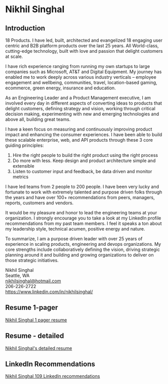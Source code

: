 # Nikhil Singhal 

## Introduction
18 Products. I have led, built, architected and evangelized 18 engaging user centric and B2B platform products over the last 25 years. All World-class, cutting-edge technology, built with love and passion that delight customers at scale. 

I have rich experience ranging from running my own startups to large companies such as Microsoft, AT&T and Digital Equipment. My journey has enabled me to work deeply across various industry verticals – employee engagement and wellbeing, communities, travel, location-based gaming, ecommerce, green energy, insurance and education. 

As an Engineering Leader and a Product Management executive, I am involved every day in different aspects of converting ideas to products that delight customers, defining strategy and vision, working through critical decision making, experimenting with new and emerging technologies and above all, building great teams. 

I have a keen focus on measuring and continuously improving product impact and enhancing the consumer experiences. I have been able to build these scalable enterprise, web, and API products through these 3 core guiding principles:
1.	Hire the right people to build the right product using the right process
2.	Do more with less. Keep design and product architecture simple and extensible 
3.	Listen to customer input and feedback, be data driven and monitor metrics

I have led teams from 2 people to 200 people. I have been very lucky and fortunate to work with extremely talented and purpose driven folks through the years and have over 100+ recommendations from peers, managers, reports, customers and vendors.

It would be my pleasure and honor to lead the engineering teams at your organization. I strongly encourage you to take a look at my LinkedIn profile recommendations from my past team members. I feel it speaks a ton about my leadership style, technical acumen, positive energy and nature. 

To summarize, I am a purpose driven leader with over 25 years of experience in scaling products, engineering and devops organizations. My core strengths include collaboratively defining the vision, driving strategic planning around it and building and growing organizations to deliver on those strategic initiatives. 

Nikhil Singhal  
Seattle, WA  
nikhilsinghal@hotmail.com  
206-226-2722  
https://www.linkedin.com/in/nikhilsinghal/  

## Resume 1-pager
[Nikhil Singhal 1 pager resume](https://github.com/nikhilsi/resume/blob/main/Nikhil%20Singhal%201-page.pdf)

## Resume - detailed
[Nikhil Singhal's detailed resume](https://github.com/nikhilsi/resume/blob/main/NikhilSinghalResume.pdf)

## LinkedIn Recommendations
[Nikhil Singhal 109 LinkedIn recommendations](https://github.com/nikhilsi/resume/blob/main/Nikhil-Singhal-LinkedIn-109-Recommendations.pdf) 


